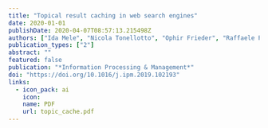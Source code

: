 ```yaml
---
title: "Topical result caching in web search engines"
date: 2020-01-01
publishDate: 2020-04-07T08:57:13.215498Z
authors: ["Ida Mele", "Nicola Tonellotto", "Ophir Frieder", "Raffaele Perego"]
publication_types: ["2"]
abstract: ""
featured: false
publication: "*Information Processing & Management*"
doi: "https://doi.org/10.1016/j.ipm.2019.102193"
links:
  - icon_pack: ai
    icon:
    name: PDF
    url: topic_cache.pdf
---
```

